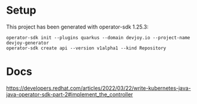 # Setup
This project has been generated with operator-sdk 1.25.3:

    operator-sdk init --plugins quarkus --domain devjoy.io --project-name devjoy-generator 
    operator-sdk create api --version v1alpha1 --kind Repository
    
    
# Docs
https://developers.redhat.com/articles/2022/03/22/write-kubernetes-java-java-operator-sdk-part-2#implement_the_controller